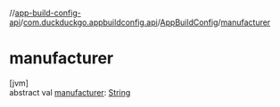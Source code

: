 //[app-build-config-api](../../../index.md)/[com.duckduckgo.appbuildconfig.api](../index.md)/[AppBuildConfig](index.md)/[manufacturer](manufacturer.md)

# manufacturer

[jvm]\
abstract val [manufacturer](manufacturer.md): [String](https://kotlinlang.org/api/latest/jvm/stdlib/kotlin/-string/index.html)
